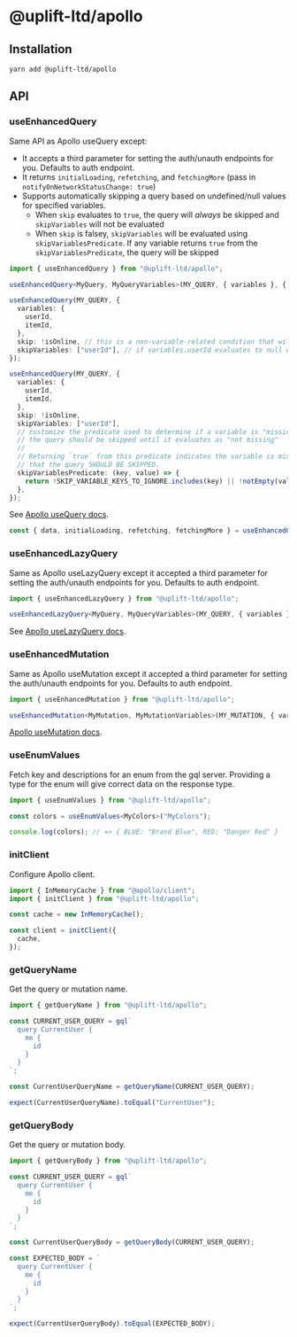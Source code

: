 # @uplift-ltd/apollo

## Installation

    yarn add @uplift-ltd/apollo

## API

### useEnhancedQuery

Same API as Apollo useQuery except:

- It accepts a third parameter for setting the auth/unauth endpoints for you. Defaults to auth
  endpoint.
- It returns `initialLoading`, `refetching`, and `fetchingMore` (pass in
  `notifyOnNetworkStatusChange: true`)
- Supports automatically skipping a query based on undefined/null values for specified variables.
  - When `skip` evaluates to `true`, the query will _always_ be skipped and `skipVariables` will not
    be evaluated
  - When `skip` is falsey, `skipVariables` will be evaluated using `skipVariablesPredicate`. If any
    variable returns `true` from the `skipVariablesPredicate`, the query will be skipped

```ts
import { useEnhancedQuery } from "@uplift-ltd/apollo";

useEnhancedQuery<MyQuery, MyQueryVariables>(MY_QUERY, { variables }, { auth: false });

useEnhancedQuery(MY_QUERY, {
  variables: {
    userId,
    itemId,
  },
  skip: !isOnline, // this is a non-variable-related condition that will skip the query if `true`. If this condition becomes false, then we will check values of skipVariables below
  skipVariables: ["userId"], // if variables.userId evaluates to null or undefined, this Query will be skipped until it is defined.
});

useEnhancedQuery(MY_QUERY, {
  variables: {
    userId,
    itemId,
  },
  skip: !isOnline,
  skipVariables: ["userId"],
  // customize the predicate used to determine if a variable is "missing" and therefore,
  // the query should be skipped until it evaluates as "not missing"
  //
  // Returning `true` from this predicate indicates the variable is missing and
  // that the query SHOULD BE SKIPPED.
  skipVariablesPredicate: (key, value) => {
    return !SKIP_VARIABLE_KEYS_TO_IGNORE.includes(key) || !notEmpty(value);
  },
});
```

See [Apollo useQuery docs](https://www.apollographql.com/docs/react/api/react/hooks/#usequery).

```ts
const { data, initialLoading, refetching, fetchingMore } = useEnhancedQuery(MY_QUERY, { notifyOnNetworkStatusChange: true};
```

### useEnhancedLazyQuery

Same as Apollo useLazyQuery except it accepted a third parameter for setting the auth/unauth
endpoints for you. Defaults to auth endpoint.

```ts
import { useEnhancedLazyQuery } from "@uplift-ltd/apollo";

useEnhancedLazyQuery<MyQuery, MyQueryVariables>(MY_QUERY, { variables }, { auth: false });
```

See
[Apollo useLazyQuery docs](https://www.apollographql.com/docs/react/api/react/hooks/#uselazyquery).

### useEnhancedMutation

Same as Apollo useMutation except it accepted a third parameter for setting the auth/unauth
endpoints for you. Defaults to auth endpoint.

```ts
import { useEnhancedMutation } from "@uplift-ltd/apollo";

useEnhancedMutation<MyMutation, MyMutationVariables>(MY_MUTATION, { variables }, { auth: false });
```

[Apollo useMutation docs](https://www.apollographql.com/docs/react/api/react/hooks/#usemutation).

### useEnumValues

Fetch key and descriptions for an enum from the gql server. Providing a type for the enum will give
correct data on the response type.

```ts
import { useEnumValues } from "@uplift-ltd/apollo";

const colors = useEnumValues<MyColors>("MyColors");

console.log(colors); // => { BLUE: "Brand Blue", RED: "Danger Red" }
```

### initClient

Configure Apollo client.

```ts
import { InMemoryCache } from "@apollo/client";
import { initClient } from "@uplift-ltd/apollo";

const cache = new InMemoryCache();

const client = initClient({
  cache,
});
```

### getQueryName

Get the query or mutation name.

```ts
import { getQueryName } from "@uplift-ltd/apollo";

const CURRENT_USER_QUERY = gql`
  query CurrentUser {
    me {
      id
    }
  }
`;

const CurrentUserQueryName = getQueryName(CURRENT_USER_QUERY);

expect(CurrentUserQueryName).toEqual("CurrentUser");
```

### getQueryBody

Get the query or mutation body.

```ts
import { getQueryBody } from "@uplift-ltd/apollo";

const CURRENT_USER_QUERY = gql`
  query CurrentUser {
    me {
      id
    }
  }
`;

const CurrentUserQueryBody = getQueryBody(CURRENT_USER_QUERY);

const EXPECTED_BODY = `
  query CurrentUser {
    me {
      id
    }
  }
`;

expect(CurrentUserQueryBody).toEqual(EXPECTED_BODY);
```
